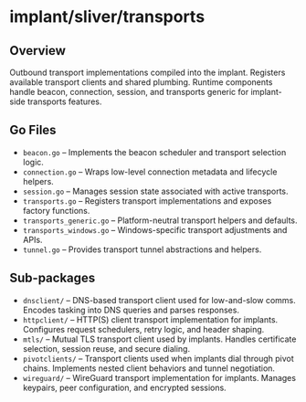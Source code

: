 # implant/sliver/transports

## Overview

Outbound transport implementations compiled into the implant. Registers available transport clients and shared plumbing. Runtime components handle beacon, connection, session, and transports generic for implant-side transports features.

## Go Files

- `beacon.go` – Implements the beacon scheduler and transport selection logic.
- `connection.go` – Wraps low-level connection metadata and lifecycle helpers.
- `session.go` – Manages session state associated with active transports.
- `transports.go` – Registers transport implementations and exposes factory functions.
- `transports_generic.go` – Platform-neutral transport helpers and defaults.
- `transports_windows.go` – Windows-specific transport adjustments and APIs.
- `tunnel.go` – Provides transport tunnel abstractions and helpers.

## Sub-packages

- `dnsclient/` – DNS-based transport client used for low-and-slow comms. Encodes tasking into DNS queries and parses responses.
- `httpclient/` – HTTP(S) client transport implementation for implants. Configures request schedulers, retry logic, and header shaping.
- `mtls/` – Mutual TLS transport client used by implants. Handles certificate selection, session reuse, and secure dialing.
- `pivotclients/` – Transport clients used when implants dial through pivot chains. Implements nested client behaviors and tunnel negotiation.
- `wireguard/` – WireGuard transport implementation for implants. Manages keypairs, peer configuration, and encrypted sessions.
